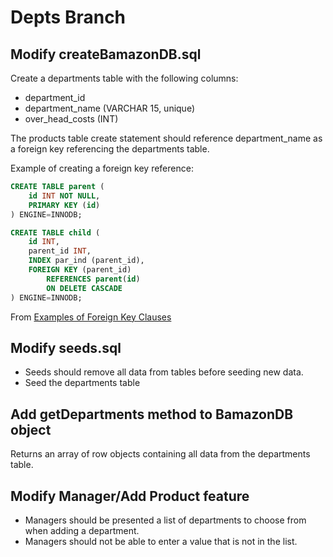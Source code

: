 # Depts Branch

## Modify createBamazonDB.sql
Create a departments table with the following columns:
* department_id
* department_name (VARCHAR 15, unique)
* over_head_costs (INT)

The products table create statement should reference department_name as a foreign key referencing
the departments table.

Example of creating a foreign key reference:
```sql
CREATE TABLE parent (
    id INT NOT NULL,
    PRIMARY KEY (id)
) ENGINE=INNODB;

CREATE TABLE child (
    id INT,
    parent_id INT,
    INDEX par_ind (parent_id),
    FOREIGN KEY (parent_id)
        REFERENCES parent(id)
        ON DELETE CASCADE
) ENGINE=INNODB;
```
From [Examples of Foreign Key Clauses](https://dev.mysql.com/doc/refman/5.7/en/create-table-foreign-keys.html#idm140433700739376)

## Modify seeds.sql
* Seeds should remove all data from tables before seeding new data.
* Seed the departments table

## Add getDepartments method to BamazonDB object
Returns an array of row objects containing all data from the departments table.

## Modify Manager/Add Product feature
* Managers should be presented a list of departments to choose from when adding a department.
* Managers should not be able to enter a value that is not in the list.
